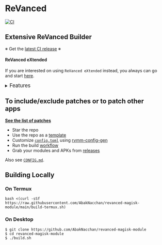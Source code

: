 # ReVanced
[![CI](https://github.com/AbakNacchan/revanced-magisk-module/actions/workflows/ci.yml/badge.svg?event=schedule)](https://github.com/AbakNacchan/revanced-magisk-module/actions/workflows/ci.yml)

## Extensive ReVanced Builder

※ Get the [latest CI release](https://github.com/AbakNacchan/revanced-magisk-module/releases) ※


#### ReVanced eXtended
If you are interested on using `ReVanced eXtended` instead, you always can go and start [here](https://github.com/AbakNacchan/revanced-extended).


<details><summary><big>Features</big></summary>
<ul>
 <li>Support all present and future ReVanced apps</li>
 <li>Can build Magisk modules and non-root APKs</li>
 <li>Updated periodically with the latest versions of apps and patches</li>
 <li>Optimize APKs and modules for size</li>
 <li>Modules</li>
    <ul>
     <li>Provide support for ReVanced apps, both current and upcoming</li>
     <li>Enable the creation of Magisk modules and non-root APKs</li>
     <li>Offer regular updates with the newest versions of apps and patches</li>
     <li>Reduce the size of APKs and modules for optimization</li>
     <li>Compatible with Magisk and KernelSU</li>
    </ul>
</ul>
Be aware that the <a href="../../actions/workflows/ci.yml">CI workflow</a> automatically builds the modules and APKs every day using GitHub Actions, as long as there is a change in ReVanced patches. You might want to turn it off.
</details>

## To include/exclude patches or to patch other apps
[**See the list of patches**](https://j-hc.github.io/rvmm-config-gen/)

 * Star the repo
 * Use the repo as a [template](https://github.com/AbakNacchan/revanced-magisk-module/fork)
 * Customize [`config.toml`](./config.toml) using [rvmm-config-gen](https://j-hc.github.io/rvmm-config-gen/)
 * Run the build [workflow](../../actions/workflows/build.yml)
 * Grab your modules and APKs from [releases](../../releases)

Also see [`CONFIG.md`](./CONFIG.md).

## Building Locally
### On Termux
```console
bash <(curl -sSf https://raw.githubusercontent.com/AbakNacchan/revanced-magisk-module/main/build-termux.sh)
```

### On Desktop
```console
$ git clone https://github.com/AbakNacchan/revanced-magisk-module
$ cd revanced-magisk-module
$ ./build.sh
```

